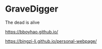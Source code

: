 # GraveDigger
The dead is alive

https://bboyhao.github.io/

https://bingzi-li.github.io/personal-webpage/
